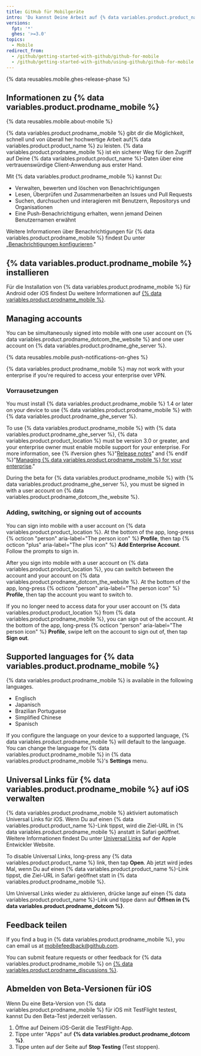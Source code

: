 ```yaml
---
title: GitHub für Mobilgeräte
intro: 'Du kannst Deine Arbeit auf {% data variables.product.product_name %} von Mobilgeräten her bewerten und verwalten und mit Personen zusammenarbeiten.'
versions:
  fpt: '*'
  ghes: '>=3.0'
topics:
  - Mobile
redirect_from:
  - /github/getting-started-with-github/github-for-mobile
  - /github/getting-started-with-github/using-github/github-for-mobile
---
```


{% data reusables.mobile.ghes-release-phase %}

## Informationen zu {% data variables.product.prodname_mobile %}

{% data reusables.mobile.about-mobile %}

{% data variables.product.prodname_mobile %} gibt dir die Möglichkeit, schnell und von überall her hochwertige Arbeit auf{% data variables.product.product_name %} zu leisten. {% data variables.product.prodname_mobile %} ist ein sicherer Weg für den Zugriff auf Deine {% data variables.product.product_name %}-Daten über eine vertrauenswürdige Client-Anwendung aus erster Hand.

Mit {% data variables.product.prodname_mobile %} kannst Du:
- Verwalten, bewerten und löschen von Benachrichtigungen
- Lesen, Überprüfen und Zusammenarbeiten an Issues und Pull Requests
- Suchen, durchsuchen und interagieren mit Benutzern, Repositorys und Organisationen
- Eine Push-Benachrichtigung erhalten, wenn jemand Deinen Benutzernamen erwähnt

Weitere Informationen über Benachrichtigungen für {% data variables.product.prodname_mobile %} findest Du unter „[Benachrichtigungen konfigurieren](/github/managing-subscriptions-and-notifications-on-github/configuring-notifications#enabling-push-notifications-with-github-for-mobile)."

## {% data variables.product.prodname_mobile %} installieren

Für die Installation von {% data variables.product.prodname_mobile %} für Android oder iOS findest Du weitere Informationen auf [{% data variables.product.prodname_mobile %}](https://github.com/mobile).

## Managing accounts

You can be simultaneously signed into mobile with one user account on {% data variables.product.prodname_dotcom_the_website %} and one user account on {% data variables.product.prodname_ghe_server %}.

{% data reusables.mobile.push-notifications-on-ghes %}

{% data variables.product.prodname_mobile %} may not work with your enterprise if you're required to access your enterprise over VPN.

### Vorrausetzungen

You must install {% data variables.product.prodname_mobile %} 1.4 or later on your device to use {% data variables.product.prodname_mobile %} with {% data variables.product.prodname_ghe_server %}.

To use {% data variables.product.prodname_mobile %} with {% data variables.product.prodname_ghe_server %}, {% data variables.product.product_location %} must be version 3.0 or greater, and your enterprise owner must enable mobile support for your enterprise. For more information, see {% ifversion ghes %}"[Release notes](/enterprise-server/admin/release-notes)" and {% endif %}"[Managing {% data variables.product.prodname_mobile %} for your enterprise](/admin/configuration/managing-github-for-mobile-for-your-enterprise)."

During the beta for {% data variables.product.prodname_mobile %} with {% data variables.product.prodname_ghe_server %}, you must be signed in with a user account on {% data variables.product.prodname_dotcom_the_website %}.

### Adding, switching, or signing out of accounts

You can sign into mobile with a user account on {% data variables.product.product_location %}. At the bottom of the app, long-press {% octicon "person" aria-label="The person icon" %} **Profile**, then tap {% octicon "plus" aria-label="The plus icon" %} **Add Enterprise Account**. Follow the prompts to sign in.

After you sign into mobile with a user account on {% data variables.product.product_location %}, you can switch between the account and your account on  {% data variables.product.prodname_dotcom_the_website %}.  At the bottom of the app, long-press {% octicon "person" aria-label="The person icon" %} **Profile**, then tap the account you want to switch to.

If you no longer need to access data for your user account on {% data variables.product.product_location %} from {% data variables.product.prodname_mobile %}, you can sign out of the account. At the bottom of the app, long-press {% octicon "person" aria-label="The person icon" %} **Profile**, swipe left on the account to sign out of, then tap **Sign out**.

## Supported languages for {% data variables.product.prodname_mobile %}

{% data variables.product.prodname_mobile %} is available in the following languages.

- Englisch
- Japanisch
- Brazilian Portuguese
- Simplified Chinese
- Spanisch

If you configure the language on your device to a supported language, {% data variables.product.prodname_mobile %} will default to the language. You can change the language for {% data variables.product.prodname_mobile %} in {% data variables.product.prodname_mobile %}'s **Settings** menu.

## Universal Links für {% data variables.product.prodname_mobile %} auf iOS verwalten

{% data variables.product.prodname_mobile %} aktiviert automatisch Universal Links für iOS. Wenn Du auf einen {% data variables.product.product_name %}-Link tippst, wird die Ziel-URL in {% data variables.product.prodname_mobile %} anstatt in Safari geöffnet. Weitere Informationen findest Du unter [Universal Links](https://developer.apple.com/ios/universal-links/) auf der Apple Entwickler Website.

To disable Universal Links, long-press any {% data variables.product.product_name %} link, then tap **Open**. Ab jetzt wird jedes Mal, wenn Du auf einen {% data variables.product.product_name %}-Link tippst, die Ziel-URL in Safari geöffnet statt in {% data variables.product.prodname_mobile %}.

Um Universal Links wieder zu aktivieren, drücke lange auf einen {% data variables.product.product_name %}-Link und tippe dann auf **Öffnen in {% data variables.product.prodname_dotcom %}**.

## Feedback teilen

If you find a bug in {% data variables.product.prodname_mobile %}, you can email us at <a href="mailto:mobilefeedback@github.com">mobilefeedback@github.com</a>.

You can submit feature requests or other feedback for {% data variables.product.prodname_mobile %} on [{% data variables.product.prodname_discussions %}](https://github.com/github/feedback/discussions?discussions_q=category%3A%22Mobile+Feedback%22).

## Abmelden von Beta-Versionen für iOS

Wenn Du eine Beta-Version von {% data variables.product.prodname_mobile %} für iOS mit TestFlight testest, kannst Du den Beta-Test jederzeit verlassen.

1. Öffne auf Deinem iOS-Gerät die TestFlight-App.
2. Tippe unter "Apps" auf **{% data variables.product.prodname_dotcom %}**.
3. Tippe unten auf der Seite auf **Stop Testing** (Test stoppen).
